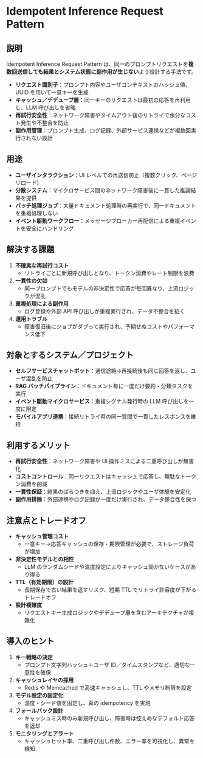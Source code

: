 # Idempotent Inference Request Pattern

## 説明  
Idempotent Inference Request Pattern は、同一のプロンプトリクエストを**複数回送信しても結果とシステム状態に副作用が生じない**よう設計する手法です。  
- **リクエスト識別子**：プロンプト内容やユーザコンテキストのハッシュ値、UUID を用いて一意キーを生成  
- **キャッシュ／デデュープ層**：同一キーのリクエストは最初の応答を再利用し、LLM 呼び出しを省略  
- **再試行安全性**：ネットワーク障害やタイムアウト後のリトライで余分なコスト発生や不整合を防止  
- **副作用管理**：プロンプト生成、ログ記録、外部サービス連携などが複数回実行されない設計

## 用途  
- **ユーザインタラクション**：UI レベルでの再送信防止（複数クリック、ページリロード）  
- **分散システム**：マイクロサービス間のネットワーク障害後に一貫した推論結果を提供  
- **バッチ処理ジョブ**：大量ドキュメント処理時の再実行で、同一ドキュメントを重複処理しない  
- **イベント駆動ワークフロー**：メッセージブローカー再配信による重複イベントを安全にハンドリング  

## 解決する課題  
1. **不確実な再試行コスト**  
   - リトライごとに新規呼び出しとなり、トークン消費やレート制限を浪費  
2. **一貫性の欠如**  
   - 同一プロンプトでもモデルの非決定性で応答が毎回異なり、上流ロジックが混乱  
3. **重複処理による副作用**  
   - ログ登録や外部 API 呼び出しが重複実行され、データ不整合を招く  
4. **運用トラブル**  
   - 障害復旧後にジョブがダブって実行され、予期せぬコストやパフォーマンス低下

## 対象とするシステム／プロジェクト  
- **セルフサービスチャットボット**：通信途絶→再接続後も同じ回答を返し、ユーザ混乱を防止  
- **RAG バッチパイプライン**：ドキュメント毎に一度だけ要約・分類タスクを実行  
- **イベント駆動マイクロサービス**：重複シグナル発行時の LLM 呼び出しを一度に限定  
- **モバイルアプリ連携**：接続リトライ時の同一質問で一貫したレスポンスを維持

## 利用するメリット  
- **再試行安全性**：ネットワーク障害や UI 操作ミスによる二重呼び出しが無害化  
- **コストコントロール**：同一リクエストはキャッシュで応答し、無駄なトークン消費を削減  
- **一貫性保証**：結果のばらつきを抑え、上流ロジックやユーザ体験を安定化  
- **副作用排除**：外部連携やログ記録が一度だけ実行され、データ整合性を保つ

## 注意点とトレードオフ  
- **キャッシュ管理コスト**  
  - 一意キー→応答キャッシュの保存・期限管理が必要で、ストレージ負荷が増加  
- **非決定性モデルとの相性**  
  - LLM のランダムシードや温度設定によりキャッシュ効かないケースがあり得る  
- **TTL（有効期限）の設計**  
  - 長期保存で古い結果を返すリスク、短期 TTL でリトライ許容度が下がるトレードオフ  
- **設計複雑度**  
  - リクエストキー生成ロジックやデデュープ層を含むアーキテクチャが複雑化

## 導入のヒント  
1. **キー戦略の決定**  
   - プロンプト文字列ハッシュ＋ユーザ ID／タイムスタンプなど、適切な一意性を確保  
2. **キャッシュレイヤの採用**  
   - Redis や Memcached で高速キャッシュし、TTL やメモリ制限を設定  
3. **モデル設定の固定化**  
   - 温度・シード値を固定し、真の idempotency を実現  
4. **フォールバック設計**  
   - キャッシュミス時のみ新規呼び出し、障害時は控えめなデフォルト応答を返却  
5. **モニタリングとアラート**  
   - キャッシュヒット率、二重呼び出し件数、エラー率を可視化し、異常を検知  
